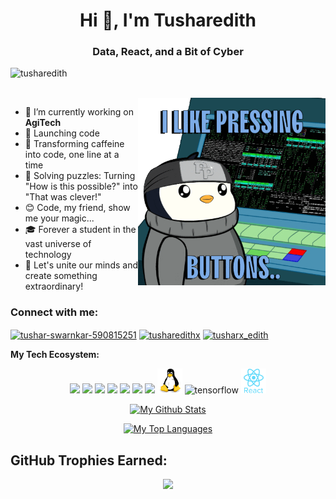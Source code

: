 <h1 align="center">Hi 👋, I'm Tusharedith</h1>
<h3 align="center">Data, React, and a Bit of Cyber</h3>

<p align="left"> <img src="https://komarev.com/ghpvc/?username=tusharedith&label=Profile%20views&color=0e75b6&style=flat" alt="tusharedith" /> </p>

<br>

<img align = "right" alt = coding man width = "300" src="giphy.gif">


- 🔭 I’m currently working on **AgiTech**
- 🚀 Launching code
- 🌟 Transforming caffeine into code, one line at a time
- 🧩 Solving puzzles: Turning "How is this possible?" into "That was clever!"
- 😊 Code, my friend, show me your magic...
- 🎓 Forever a student in the vast universe of technology
- 🤝 Let's unite our minds and create something extraordinary!






<h3 align="left">Connect with me:</h3>
<p align="left">
<a href="https://linkedin.com/in/tushar-swarnkar-590815251" target="blank"><img align="center" src="https://raw.githubusercontent.com/rahuldkjain/github-profile-readme-generator/master/src/images/icons/Social/linked-in-alt.svg" alt="tushar-swarnkar-590815251" height="30" width="40" /></a>
<a href="https://kaggle.com/tusharedithx" target="blank"><img align="center" src="https://raw.githubusercontent.com/rahuldkjain/github-profile-readme-generator/master/src/images/icons/Social/kaggle.svg" alt="tusharedithx" height="30" width="40" /></a>
<a href="https://instagram.com/tusharx_edith" target="blank"><img align="center" src="https://raw.githubusercontent.com/rahuldkjain/github-profile-readme-generator/master/src/images/icons/Social/instagram.svg" alt="tusharx_edith" height="30" width="40" /></a>
</p>

**My Tech Ecosystem:**

<p align="center">
  <img src="https://img.shields.io/badge/python-3670A0?style=for-the-badge&logo=python&logoColor=ffdd54" />
  <img src="https://img.shields.io/badge/html5-%23E34F26.svg?style=for-the-badge&logo=html5&logoColor=white" />
  <img src="https://img.shields.io/badge/figma-%23F24E1E.svg?style=for-the-badge&logo=figma&logoColor=white" />
   <img src="https://img.shields.io/badge/pine_editor-%23000000.svg?style=for-the-badge&logo=visual-studio-code&logoColor=007ACC" />
  <img src="https://img.shields.io/badge/c++-%2300599C.svg?style=for-the-badge&logo=c%2B%2B&logoColor=white" />
  <img src="https://img.shields.io/badge/java-%23ED8B00.svg?style=for-the-badge&logo=java&logoColor=white" />
  <img src="https://img.shields.io/badge/dart-%230175C2.svg?style=for-the-badge&logo=dart&logoColor=white" />
	<img src="https://raw.githubusercontent.com/devicons/devicon/master/icons/linux/linux-original.svg" alt="linux" width="40" height="40"/>
  <img src="https://www.vectorlogo.zone/logos/tensorflow/tensorflow-icon.svg" alt="tensorflow" width="40" height="40"/>
 <img src="https://raw.githubusercontent.com/devicons/devicon/master/icons/react/react-original-wordmark.svg" alt="react" width="40" height="40"/>
</p>
<!-- ## GitHub Stats: -->

<p align="center">
  <a href="https://github.com/Tusharedith/github-readme-stats">
    <img alt="My Github Stats" src="https://github-readme-stats-sigma-five.vercel.app/api?username=Tusharedith&show_icons=true&count_private=true&theme=react&hide_border=true&bg_color=0D1117" width="450" />
  </a>
</p>

<p align="center">
  <a href="https://github.com/Tusharedith/github-readme-stats">
    <img alt="My Top Languages" src="https://github-readme-stats-sigma-five.vercel.app/api/top-langs/?username=Tusharedith&langs_count=8&count_private=true&layout=compact&theme=react&hide_border=true&bg_color=0D1117" width="350" />
  </a>
</p>





## GitHub Trophies Earned: 

<p align="center">
  <img src="https://github-profile-trophy.vercel.app/?username=Tusharedith&theme=dracula&no-frame=true&no-bg=false&margin-w=4" />
</p>
